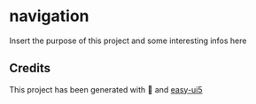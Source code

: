 # navigation

Insert the purpose of this project and some interesting infos here

## Credits

This project has been generated with 💙 and [easy-ui5](https://github.com/SAP)
